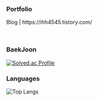 <h3>Portfolio</h3>

<p>Blog | https://ihh4545.tistory.com/</p>
<br>

<h3>BaekJoon</h3>

[![Solved.ac Profile](http://mazassumnida.wtf/api/generate_badge?boj=inhohyun)](https://solved.ac/inhohyun)

<h3>Languages</h3>

![Top Langs](https://github-readme-stats.vercel.app/api/top-langs/?username=inhohyun&theme=tokyonight)


